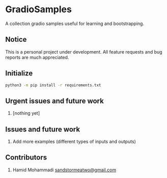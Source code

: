 # GradioSamples

A collection gradio samples useful for learning and bootstrapping.


## Notice

This is a personal project under development. All feature requests and bug reports are much appreciated.


## Initialize

```bash
python3 -m pip install -r requirements.txt
```

## Urgent issues and future work
1. [nothing yet]


## Issues and future work
1. Add more examples (different types of inputs and outputs)


## Contributors
1. Hamid Mohammadi <sandstormeatwo@gmail.com>
